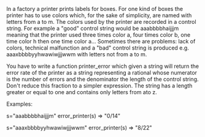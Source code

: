 In a factory a printer prints labels for boxes. For one kind of boxes the printer has to use colors which,
for the sake of simplicity, are named with letters from a to m.
The colors used by the printer are recorded in a control string.
For example a "good" control string would be aaabbbbhaijjjm meaning that the printer used three times color a, four times color b, one time color h then one time color a...
Sometimes there are problems: lack of colors, technical malfunction and a "bad" control string is
produced e.g. aaaxbbbbyyhwawiwjjjwwm with letters not from a to m.

You have to write a function printer_error which given a string will return the error rate of the printer as a string representing a rational whose numerator is
the number of errors and the denominator the length of the control string. Don't reduce this fraction to a simpler expression.
The string has a length greater or equal to one and contains only letters from ato z.

Examples:

s="aaabbbbhaijjjm"
error_printer(s) => "0/14"

s="aaaxbbbbyyhwawiwjjjwwm"
error_printer(s) => "8/22"
